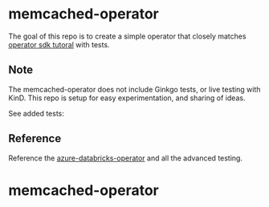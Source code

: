 # memcached-operator

The goal of this repo is to create a simple operator
that closely matches [operator sdk tutoral](https://sdk.operatorframework.io/docs/building-operators/golang/tutorial/)
with tests.

## Note

The memcached-operator does not include Ginkgo tests, or live testing
with KinD. This repo is setup for easy experimentation, and sharing
of ideas. 

See added tests: 


## Reference

Reference the [azure-databricks-operator](https://github.com/microsoft/azure-databricks-operator) and all the
advanced testing.
# memcached-operator


